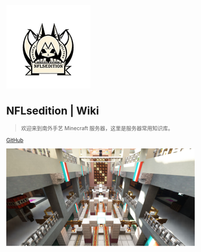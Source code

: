 ![logo](page/icon.png)
# NFLsedition | Wiki
> 欢迎来到南外手艺 Minecraft 服务器，这里是服务器常用知识库。

[GitHub](https://github.com/kyomotoi/wiki/master)

![](page/bj.png)
